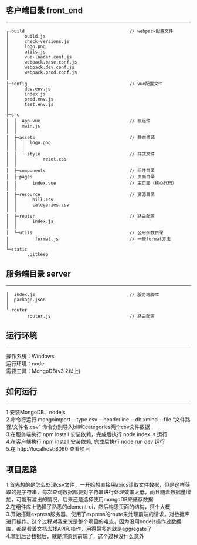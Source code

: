 ## 客户端目录 front_end
---
```
┌─build                                        // webpack配置文件  
│      build.js  
│      check-versions.js  
│      logo.png  
│      utils.js  
│      vue-loader.conf.js  
│      webpack.base.conf.js  
│      webpack.dev.conf.js  
│      webpack.prod.conf.js  
│  
├─config                                       // vue配置文件  
│      dev.env.js  
│      index.js  
│      prod.env.js  
│      test.env.js  
│  
├─src  
│  │  App.vue                                  // 根组件  
│  │  main.js  
│  │  
│  ├─assets                                    // 静态资源  
│  │  │  logo.png  
│  │  │  
│  │  └─style                                  // 样式文件  
│  │          reset.css  
│  │  
│  ├─components                                // 组件目录  
│  ├─pages                                     // 页面目录  
│  │      index.vue                            // 主页面（核心代码）  
│  │  
│  ├─resource                                  // 资源目录  
│  │      bill.csv  
│  │      categories.csv  
│  │  
│  ├─router                                    // 路由配置  
│  │      index.js
│  │  
│  └─utils                                     // 公用函数目录  
│          format.js                           // 一些format方法  
│  
└─static  
        .gitkeep  
```

## 服务端目录 server
---
```
│  index.js                                    // 服务端脚本  
│  package.json  
│  
└─router  
        router.js                              // 路由配置  
```
## 运行环境
---
操作系统：Windows  
运行环境：node  
需要工具：MongoDB(v3.2以上)  

## 如何运行
---
1.安装MongoDB、nodejs  
2.命令行运行 mongoimport --type csv --headerline --db xmind --file “文件路径/文件名.csv” 命令分别导入bill和categories两个csv文件数据  
3.在服务端执行 npm install 安装依赖，完成后执行 node index.js 运行  
4.在客户端执行 npm install 安装依赖, 完成后执行 node run dev 运行  
5.在 http://localhost:8080 查看项目  
  
## 项目思路
1.首先想的是怎么处理csv文件，一开始想直接用axios读取文件数据，但是这样获取的是字符串，每次查询数据都要对字符串进行处理效率太低，而且随着数据量增加，可能有溢出的情况，后来还是选择使用mongoDB来储存数据  
2.在组件库上选择了熟悉的element-ui，然后构思页面的结构，搭个大概  
3.开始搭建express服务器，使用了express的route来处理前端的请求，对数据库进行操作。这个过程对我来说是整个项目的难点，因为没用nodejs操作过数据库，都是看着文档去找API和操作，用得最多的就是aggregate了  
4.拿到后台数据后，就是渲染到前端了，这个过程没什么意外  